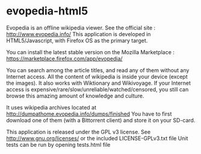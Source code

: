 evopedia-html5
==============

Evopedia is an offline wikipedia viewer. See the official site : http://www.evopedia.info/
This application is developed in HTML5/Javascript, with Firefox OS as the primary target.

You can install the latest stable version on the Mozilla Marketplace : https://marketplace.firefox.com/app/evopedia/

You can search among the article titles, and read any of them without any Internet access.
All the content of wikipedia is inside your device (except the images). It also works with Wiktionary and Wikivoyage.
If your Internet access is expensive/rare/slow/unreliable/watched/censored, you still can browse this amazing amount of knowledge and culture.

It uses wikipedia archives located at http://dumpathome.evopedia.info/dumps/finished
You have to first download one of them (with a Bittorrent client) and store it on your SD-card.

This application is released under the GPL v3 license. See http://www.gnu.org/licenses/ or the included LICENSE-GPLv3.txt file
Unit tests can be run by opening tests.html file
